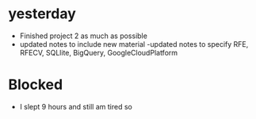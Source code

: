 # yesterday

- Finished project 2 as much as possible
- updated notes to include new material
  -updated notes to specify RFE, RFECV, SQLlite, BigQuery, GoogleCloudPlatform

# Blocked

- I slept 9 hours and still am tired so
